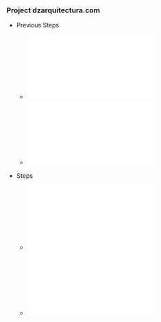 ### Project dzarquitectura.com

* Previous Steps
  * ![Hosting a WordPress Blog with Amazon Linux](00-tutorial-hosting-a-wordPress-blog-with-amazon-linux.md)
  * ![Installing a LAMP Web Server on Amazon Linux](01-tutorial-installing-a-lamp-web-server-on-amazon-linux.md)

* Steps
  * ![Project dzarquitectura.com - Step One](02-first-step.md)
  * ![Project dzarquitectura.com - Improvements](03-improvements.md)
